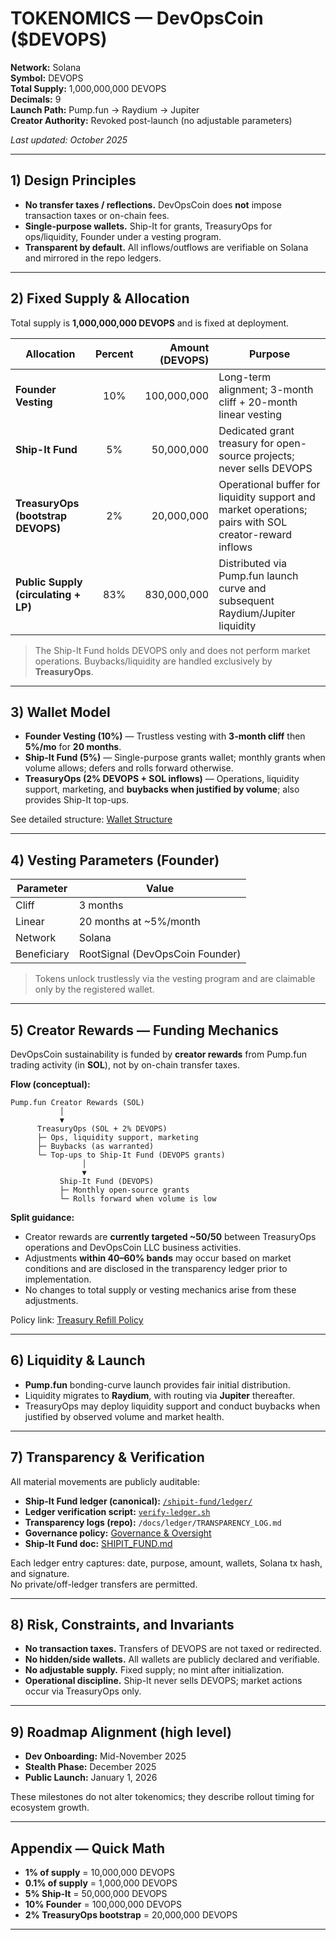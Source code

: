 # TOKENOMICS — DevOpsCoin ($DEVOPS)

**Network:** Solana  
**Symbol:** DEVOPS  
**Total Supply:** 1,000,000,000 DEVOPS  
**Decimals:** 9  
**Launch Path:** Pump.fun → Raydium → Jupiter  
**Creator Authority:** Revoked post-launch (no adjustable parameters)

_Last updated: October 2025_

---

## 1) Design Principles

- **No transfer taxes / reflections.** DevOpsCoin does **not** impose transaction taxes or on-chain fees.
- **Single-purpose wallets.** Ship-It for grants, TreasuryOps for ops/liquidity, Founder under a vesting program.
- **Transparent by default.** All inflows/outflows are verifiable on Solana and mirrored in the repo ledgers.

---

## 2) Fixed Supply & Allocation

Total supply is **1,000,000,000 DEVOPS** and is fixed at deployment.

| Allocation                           | Percent | Amount (DEVOPS) | Purpose                                                                                               |
| ------------------------------------ | :-----: | --------------: | ----------------------------------------------------------------------------------------------------- |
| **Founder Vesting**                  |   10%   |     100,000,000 | Long-term alignment; 3-month cliff + 20-month linear vesting                                          |
| **Ship-It Fund**                     |   5%    |      50,000,000 | Dedicated grant treasury for open-source projects; never sells DEVOPS                                 |
| **TreasuryOps (bootstrap DEVOPS)**   |   2%    |      20,000,000 | Operational buffer for liquidity support and market operations; pairs with SOL creator-reward inflows |
| **Public Supply (circulating + LP)** |   83%   |     830,000,000 | Distributed via Pump.fun launch curve and subsequent Raydium/Jupiter liquidity                        |

> The Ship-It Fund holds DEVOPS only and does not perform market operations. Buybacks/liquidity are handled exclusively by **TreasuryOps**.

---

## 3) Wallet Model

- **Founder Vesting (10%)** — Trustless vesting with **3-month cliff** then **5%/mo** for **20 months**.
- **Ship-It Fund (5%)** — Single-purpose grants wallet; monthly grants when volume allows; defers and rolls forward otherwise.
- **TreasuryOps (2% DEVOPS + SOL inflows)** — Operations, liquidity support, marketing, and **buybacks when justified by volume**; also provides Ship-It top-ups.

See detailed structure: [Wallet Structure](./WALLET_STRUCTURE.md)

---

## 4) Vesting Parameters (Founder)

| Parameter   | Value                           |
| ----------- | ------------------------------- |
| Cliff       | 3 months                        |
| Linear      | 20 months at ~5%/month          |
| Network     | Solana                          |
| Beneficiary | RootSignal (DevOpsCoin Founder) |

> Tokens unlock trustlessly via the vesting program and are claimable only by the registered wallet.

---

## 5) Creator Rewards — Funding Mechanics

DevOpsCoin sustainability is funded by **creator rewards** from Pump.fun trading activity (in **SOL**), not by on-chain transfer taxes.

**Flow (conceptual):**

```
Pump.fun Creator Rewards (SOL)
           │
           ▼
      TreasuryOps (SOL + 2% DEVOPS)
      ├─ Ops, liquidity support, marketing
      ├─ Buybacks (as warranted)
      └─ Top-ups to Ship-It Fund (DEVOPS grants)
                │
                ▼
           Ship-It Fund (DEVOPS)
           ├─ Monthly open-source grants
           └─ Rolls forward when volume is low
```

**Split guidance:**

- Creator rewards are **currently targeted ~50/50** between TreasuryOps operations and DevOpsCoin LLC business activities.
- Adjustments **within 40–60% bands** may occur based on market conditions and are disclosed in the transparency ledger prior to implementation.
- No changes to total supply or vesting mechanics arise from these adjustments.

Policy link: [Treasury Refill Policy](./TREASURY_REFILL_POLICY.md)

---

## 6) Liquidity & Launch

- **Pump.fun** bonding-curve launch provides fair initial distribution.
- Liquidity migrates to **Raydium**, with routing via **Jupiter** thereafter.
- TreasuryOps may deploy liquidity support and conduct buybacks when justified by observed volume and market health.

---

## 7) Transparency & Verification

All material movements are publicly auditable:

- **Ship-It Fund ledger (canonical):** [`/shipit-fund/ledger/`](../../shipit-fund/ledger/)
- **Ledger verification script:** [`verify-ledger.sh`](../../shipit-fund/ledger/verify-ledger.sh)
- **Transparency logs (repo):** `/docs/ledger/TRANSPARENCY_LOG.md`
- **Governance policy:** [Governance & Oversight](../operations/GOVERNANCE.md)
- **Ship-It Fund doc:** [SHIPIT_FUND.md](./SHIPIT_FUND.md)

Each ledger entry captures: date, purpose, amount, wallets, Solana tx hash, and signature.  
No private/off-ledger transfers are permitted.

---

## 8) Risk, Constraints, and Invariants

- **No transaction taxes.** Transfers of DEVOPS are not taxed or redirected.
- **No hidden/side wallets.** All wallets are publicly declared and verifiable.
- **No adjustable supply.** Fixed supply; no mint after initialization.
- **Operational discipline.** Ship-It never sells DEVOPS; market actions occur via TreasuryOps only.

---

## 9) Roadmap Alignment (high level)

- **Dev Onboarding:** Mid-November 2025
- **Stealth Phase:** December 2025
- **Public Launch:** January 1, 2026

These milestones do not alter tokenomics; they describe rollout timing for ecosystem growth.

---

## Appendix — Quick Math

- **1% of supply** = 10,000,000 DEVOPS
- **0.1% of supply** = 1,000,000 DEVOPS
- **5% Ship-It** = 50,000,000 DEVOPS
- **10% Founder** = 100,000,000 DEVOPS
- **2% TreasuryOps bootstrap** = 20,000,000 DEVOPS

---
